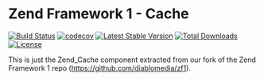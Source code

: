 Zend Framework 1 - Cache
============================
[![Build Status](https://travis-ci.org/diablomedia/zf1-cache.svg?branch=master)](https://travis-ci.org/diablomedia/zf1-cache)
[![codecov](https://codecov.io/gh/diablomedia/zf1-cache/branch/master/graph/badge.svg)](https://codecov.io/gh/diablomedia/zf1-cache)
[![Latest Stable Version](https://poser.pugx.org/diablomedia/zendframework1-cache/v/stable)](https://packagist.org/packages/diablomedia/zendframework1-cache)
[![Total Downloads](https://poser.pugx.org/diablomedia/zendframework1-cache/downloads)](https://packagist.org/packages/diablomedia/zendframework1-cache)
[![License](https://poser.pugx.org/diablomedia/zendframework1-cache/license)](https://packagist.org/packages/diablomedia/zendframework1-cache)

This is just the Zend_Cache component extracted from our fork of the Zend Framework 1 repo (https://github.com/diablomedia/zf1).
